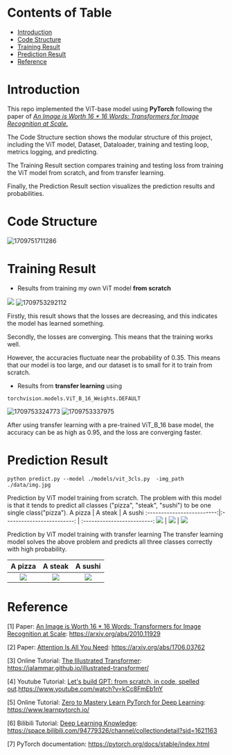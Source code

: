 # Contents of Table

* [Introduction](#introduction)
* [Code Structure](#code_structure)
* [Training Result](#training_result)
* [Prediction Result](#prediction_result)
* [Reference](#reference)

# Introduction

This repo implemented the ViT-base model using **PyTorch** following the paper of *[An Image is Worth 16 * 16 Words: Transformers for Image Recognition at Scale.](https://arxiv.org/abs/2010.11929)*

The Code Structure section shows the modular structure of this project, including the ViT model, Dataset, Dataloader, training and testing loop, metrics logging, and predicting.

The Training Result section compares training and testing loss from training the ViT model from scratch, and from transfer learning.

Finally, the Prediction Result section visualizes the prediction results and probabilities.


# Code Structure


![1709751711286](https://github.com/GuilinXie/Paper_Replicating/blob/main/vision_transformer/results/vision_transformer.png)


# Training Result

* Results from training my own ViT model **from scratch**

![](https://github.com/GuilinXie/Paper_Replicating/blob/main/vision_transformer/results/result_loss_from_scratch.jpg) ![1709753292112](https://github.com/GuilinXie/Paper_Replicating/blob/main/vision_transformer/results/result_acc_from_scratch.jpg)

Firstly, this result shows that the losses are decreasing, and this indicates the model has learned something.

Secondly, the losses are converging. This means that the training works well.

However, the accuracies fluctuate near the probability of 0.35. This means that our model is too large, and our dataset is to small for it to train from scratch.


* Results from  **transfer learning** using

```
torchvision.models.ViT_B_16_Weights.DEFAULT
```

![1709753324773](https://github.com/GuilinXie/Paper_Replicating/blob/main/vision_transformer/results/result_loss_pretrained.jpg)         ![1709753337975](https://github.com/GuilinXie/Paper_Replicating/blob/main/vision_transformer/results/result_acc_pretrained.jpg)

After using transfer learning with a pre-trained ViT_B_16 base model, the accuracy can be as high as 0.95, and the loss are converging faster.

# Prediction Result

```
python predict.py --model ./models/vit_3cls.py  -img_path ./data/img.jpg
```

Prediction by ViT model training from scratch.
The problem with this model is that it tends to predict all classes ("pizza", "steak", "sushi") to be one single class("pizza").
A pizza            |  A steak |  A sushi 
:-------------------------:|:-------------------------: | :-------------------------:
![](https://github.com/GuilinXie/Paper_Replicating/blob/main/vision_transformer/results/scratch_pizza.png)  |  ![](https://github.com/GuilinXie/Paper_Replicating/blob/main/vision_transformer/results/scratch_steak.png)  |  ![](https://github.com/GuilinXie/Paper_Replicating/blob/main/vision_transformer/results/scratch_sushi.png)



  
Prediction by ViT model training with transfer learning
The transfer learning model solves the above problem and predicts all three classes correctly with high probability.

A pizza            |  A steak |  A sushi 
:-------------------------:|:-------------------------: | :-------------------------:
![](https://github.com/GuilinXie/Paper_Replicating/blob/main/vision_transformer/results/transfer_pizza.png)  |  ![](https://github.com/GuilinXie/Paper_Replicating/blob/main/vision_transformer/results/transfer_steak.png)  |  ![](https://github.com/GuilinXie/Paper_Replicating/blob/main/vision_transformer/results/transfer_sushi.png)


# Reference

[1]	Paper: [An Image is Worth 16 * 16 Words: Transformers for Image Recognition at Scale](https://arxiv.org/abs/2010.11929): https://arxiv.org/abs/2010.11929

[2]    Paper: [Attention Is All You Need](https://arxiv.org/abs/1706.03762): https://arxiv.org/abs/1706.03762

[3]	Online Tutorial: [The IIlustrated Transformer](https://jalammar.github.io/illustrated-transformer/): https://jalammar.github.io/illustrated-transformer/

[4]	Youtube Tutorial: [Let&#39;s build GPT: from scratch, in code, spelled out](https://www.youtube.com/watch?v=kCc8FmEb1nY).https://www.youtube.com/watch?v=kCc8FmEb1nY

[5]    Online Tutorial:  [Zero to Mastery Learn PyTorch for Deep Learning](https://www.learnpytorch.io/): https://www.learnpytorch.io/

[6]	Bilibili Tutorial: [Deep Learning Knowledge](https://space.bilibili.com/94779326/channel/collectiondetail?sid=1621163): https://space.bilibili.com/94779326/channel/collectiondetail?sid=1621163

[7]	PyTorch documentation: https://pytorch.org/docs/stable/index.html
